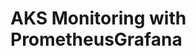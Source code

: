 # AKS Monitoring with PrometheusGrafana                                                                                                                                                                                                                                                                                                                                                                                                    
